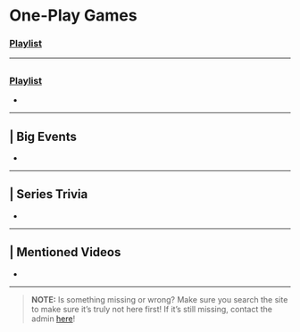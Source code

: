 # One-Play Games
### [Playlist](https://www.youtube.com/playlist?list=PLwljWXtmIKiSDk0uMGLUO0GhttucfJS3I)

----

## 
### [Playlist]()
- 

----

## | Big Events
- 

----

## | Series Trivia
- 

----
 
## | Mentioned Videos
- []()
 
----
 
> **NOTE:** Is something missing or wrong? Make sure you search the site to make sure it’s truly not here first! If it’s still missing, contact the admin [here](../chapter_2.md)!